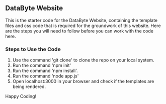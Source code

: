 ## DataByte Website

This is the starter code for the DataByte Website, containing the template files and css code that is required for the groundwork of this website. Here are the steps you will need to follow before you can work with the code here.

### Steps to Use the Code
1. Use the command 'git clone' to clone the repo on your local system.
2. Run the command 'npm init'
3. Run the command 'npm install'.
4. Run the command 'node app.js'
5. Open localhost:3000 in your browser and check if the templates are being rendered.

Happy Coding!
